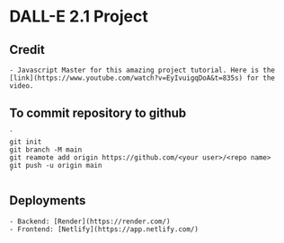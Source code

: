 # DALL-E 2.1 Project

## Credit
    - Javascript Master for this amazing project tutorial. Here is the [link](https://www.youtube.com/watch?v=EyIvuigqDoA&t=835s) for the video.

## To commit repository to github
    `
    git init
    git branch -M main
    git reamote add origin https://github.com/<your user>/<repo name>
    git push -u origin main
    `

## Deployments
    - Backend: [Render](https://render.com/)
    - Frontend: [Netlify](https://app.netlify.com/)